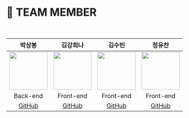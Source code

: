 # 👋 TEAM MEMBER

<br />

|박상봉|김강희나|김수빈|정유찬|
|:-:|:-:|:-:|:-:|
|<img src="https://user-images.githubusercontent.com/75408145/151467867-77c913d6-5f9e-4505-b9ea-04ced30b3f6d.png" width="100" height="100">|<img src="https://user-images.githubusercontent.com/75408145/151467971-a8accc5d-991d-4bd9-b0b8-1def663c691b.png" width="100" height="100">|<img src="https://user-images.githubusercontent.com/75408145/151467902-d751e7c0-dfe0-41d2-b176-425704490f81.png" width="100" height="100">|<img src="https://user-images.githubusercontent.com/75408145/151467949-e1f0306e-df80-4273-bb1d-9f971e78b02a.png" width="100" height="100">|
|Back-end|Front-end|Front-end|Front-end|
|[GitHub](https://github.com/ParkSangBong)|[GitHub](https://github.com/jenjenhub)|[GitHub](https://github.com/strawberryoolongtea)|[GitHub](https://github.com/YuchanJeong)|


<!-- - 👋 Hi, I’m @SuSang-YuHee
- 👀 I’m interested in ...
- 🌱 I’m currently learning ...
- 💞️ I’m looking to collaborate on ...
- 📫 How to reach me ...
 -->
<!---
SuSang-YuHee/SuSang-YuHee is a ✨ special ✨ repository because its `README.md` (this file) appears on your GitHub profile.
You can click the Preview link to take a look at your changes.
--->

